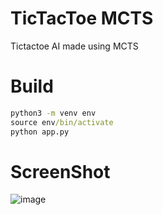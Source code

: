 # TicTacToe MCTS
Tictactoe AI made using MCTS 
# Build
```bat
python3 -m venv env 
source env/bin/activate 
python app.py
```
# ScreenShot
![image](https://user-images.githubusercontent.com/64474508/217522337-44fa1b7e-2e0c-4298-b51e-8cc7d4c6cb9d.png)
